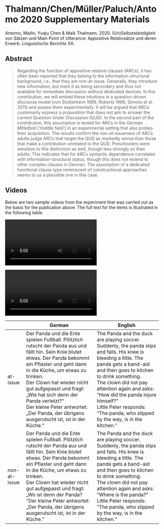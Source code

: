 # Thalmann/Chen/Müller/Paluch/Antomo 2020 Supplementary Materials

Antomo, Mailin, Yuqiu Chen & Maik Thalmann. 2020. (Un)Selbstständigkeit von Sätzen und Main Point of Utterance: Appositive Relativsätze und deren Erwerb. *Linguistische Berichte* XX.

## Abstract

> Regarding the function of appositive relative clauses (ARCs), it has often been reported that they
> belong to the information-structural background, i.e., that they are non-at-issue. Generally, they
> introduce new information, but mark it as being secondary and thus not available for immediate
> discussion without dedicated devices. In this contribution, we will embed these intuitions in a
> question-driven discourse model (von Stutterheim 1989, Roberts 1996, Simons et al. 2011) and
> assess them experimentally. It will be argued that ARCs customarily express a proposition that
> does not aim to answer the current Question Under Discussion (QUD). In the second part of the
> contribution, this assumption is tested for ARCs in the German *Mittelfeld* (‘middle field’) in an
> experimental setting that also probes their acquisition. The results confirm the non-at-issueness
> of ARCs: adults judge ARCs that target the QUD as markedly worse than those that make a
> contribution unrelated to the QUD. Preschoolers were sensitive to this distinction as well, though
> less strongly so than adults. This indicates that for ARCs syntactic dependence correlates with
> information-structural status, though this does not extend to other complex clauses in German. The
> assumption of a dedicated functional clause type reminiscent of constructional approaches seems to
> us a plausible one in this case.

## Videos

Below are two sample videos from the experiment that was carried out as the basis for the publication above. The full text for the items is illustrated in the following table.

![at-issue](https://github.com/mkthalmann/supplementary-materials/blob/master/LB2021_NRRC/videos/appRel1_at.mp4)

![non-at-issue](https://github.com/mkthalmann/supplementary-materials/blob/master/LB2021_NRRC/videos/appRel1_non.mp4)


|              	| German                                                                                                                                                                                                                                                                                                                                                                                 	| English                                                                                                                                                                                                                                                                                                                                                       	|
|--------------	|----------------------------------------------------------------------------------------------------------------------------------------------------------------------------------------------------------------------------------------------------------------------------------------------------------------------------------------------------------------------------------------	|---------------------------------------------------------------------------------------------------------------------------------------------------------------------------------------------------------------------------------------------------------------------------------------------------------------------------------------------------------------	|
| at-issue     	| Der Panda und die Ente spielen Fußball. Plötzlich rutscht der Panda aus und fällt hin. Sein Knie blutet etwas. Der Panda bekommt ein Pflaster und geht dann in die Küche, um etwas zu trinken. <br>Der Clown hat wieder nicht gut aufgepasst und fragt: „Wie hat sich denn der Panda verletzt?“<br>Der kleine Peter antwortet: „Der Panda, der übrigens ausgerutscht ist, ist in der Küche.“ 	| The Panda and the duck are playing soccer. Suddenly, the panda slips and falls. His knee is bleeding a little. The panda gets a band-aid and then goes to kitchen to drink something.<br>The clown did not pay attention again and asks: “How did the panda injure himself?”<br>Little Peter responds: “The panda, who slipped by the way, is in the kitchen.” 	|
| non-at-issue 	| Der Panda und die Ente spielen Fußball. Plötzlich rutscht der Panda aus und fällt hin. Sein Knie blutet etwas. Der Panda bekommt ein Pflaster und geht dann in die Küche, um etwas zu trinken.<br>Der Clown hat wieder nicht gut aufgepasst und fragt: „Wo ist denn der Panda?<br>“Der kleine Peter antwortet: „Der Panda, der übrigens ausgerutscht ist, ist in der Küche.“                  	| The Panda and the duck are playing soccer. Suddenly, the panda slips and falls. His knee is bleeding a little. The panda gets a band-aid and then goes to kitchen to drink something.<br>The clown did not pay attention again and asks: ”Where is the panda?”<br>Little Peter responds: “The panda, who slipped by the way, is in the kitchen.”                 	|
